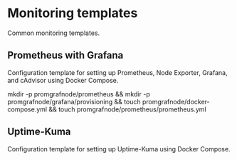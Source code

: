 # Monitoring templates
Common monitoring templates. 

 ## Prometheus with Grafana
 Configuration template for setting up Prometheus, Node Exporter, Grafana, and cAdvisor using Docker Compose.
 
 
 mkdir -p promgrafnode/prometheus &&
 mkdir -p promgrafnode/grafana/provisioning &&
 touch promgrafnode/docker-compose.yml &&
 touch promgrafnode/prometheus/prometheus.yml
 
 
 ## Uptime-Kuma
 Configuration template for setting up Uptime-Kuma using Docker Compose.
